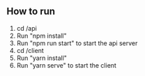 ##  How to run

1.  cd /api
2.  Run "npm install"
3.  Run "npm run start" to start the api server
4.  cd /client
5.  Run "yarn install"
6.  Run "yarn serve" to start the client